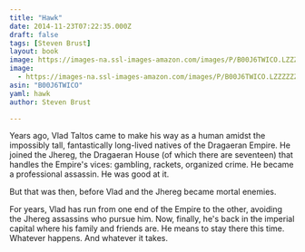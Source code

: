 ```yaml
---
title: "Hawk"
date: 2014-11-23T07:22:35.000Z
draft: false
tags: [Steven Brust]
layout: book
image: https://images-na.ssl-images-amazon.com/images/P/B00J6TWICO.LZZZZZZZ.jpg
image: 
  - https://images-na.ssl-images-amazon.com/images/P/B00J6TWICO.LZZZZZZZ.jpg
asin: "B00J6TWICO"
yaml: hawk
author: Steven Brust

---
```


Years ago, Vlad Taltos came to make his way as a human amidst the impossibly tall, fantastically long-lived natives of the Dragaeran Empire. He joined the Jhereg, the Dragaeran House (of which there are seventeen) that handles the Empire's vices: gambling, rackets, organized crime. He became a professional assassin. He was good at it.

But that was then, before Vlad and the Jhereg became mortal enemies.

For years, Vlad has run from one end of the Empire to the other, avoiding the Jhereg assassins who pursue him. Now, finally, he's back in the imperial capital where his family and friends are. He means to stay there this time. Whatever happens. And whatever it takes.